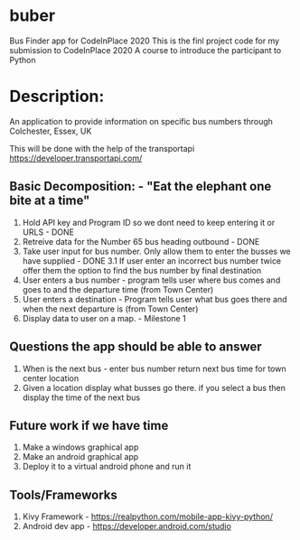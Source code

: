 # buber
Bus Finder app for CodeInPlace 2020
This is the finl project code for my submission to CodeInPlace 2020
A course to introduce the participant to Python

# Description:
An application to provide information on specific bus numbers
through Colchester, Essex, UK


This will be done with the help of the transportapi
https://developer.transportapi.com/

## Basic Decomposition: - "Eat the elephant one bite at a time" 
1. Hold API key and Program ID so we dont need to keep entering it or URLS - DONE
2. Retreive data for the Number 65 bus heading outbound - DONE
3. Take user input for bus number. Only allow them to enter the busses we have supplied - DONE
    3.1 If user enter an incorrect bus number twice offer them the option to find the bus number by final destination
4. User enters a bus number - program tells user where bus comes and goes to and the departure time (from Town Center)
5. User enters a destination - Program tells user what bus goes there and when the next departure is (from Town Center)
6. Display data to user on a map. - Milestone 1

## Questions the app should be able to answer
1. When is the next bus - enter bus number return next bus time for town center location
2. Given a location display what busses go there. if you select a bus then display the time of the next bus

## Future work if we have time
1. Make a windows graphical app
2. Make an android graphical app
3. Deploy it to a virtual android phone and run it

## Tools/Frameworks
1. Kivy Framework - https://realpython.com/mobile-app-kivy-python/
2. Android dev app - https://developer.android.com/studio

